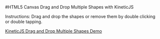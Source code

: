 
#HTML5 Canvas Drag and Drop Multiple Shapes with KineticJS

Instructions: Drag and drop the shapes or remove them by double clicking or double tapping.

<a class="jsbin-embed" href="http://jsbin.com/jocela/1/embed?js,output">KineticJS Drag and Drop Multiple Shapes Demo</a><script src="http://static.jsbin.com/js/embed.js"></script>